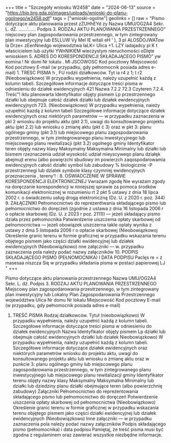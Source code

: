 +++
title = "Szczegóły wniosku W2458"
date = "2024-06-13"
source = "https://bip.brg.gda.pl/images/uploads/wnioski-do-planu-ogolnego/w2458.pdf"
tags = ["wnioski-ogolne"]
geolinks = []
raw = "Pismo dotyczące aktu planowania przest zZUHhEYd zy Nazwa UMU/OG2A4 Sekr. L. dŹ. .......'...... Podpis 3. RODZAJ AKTU PLANOWANIA PRZESTRZENNEGO” niejscowy plan zagospodarowania przestrzennego, w tym zintegrowany plan inwestycyjny lub E5LLUW Vy Mel IE witali eH ' ), 3 pl  ALOSDOJWATow Ia Drze< zEenNnedgo wojewodztwa IaLK= Ulica +1. LZY iadajadcy pl K t właścicielem lub użytki YWnNIKIEM wieczystym nieruchomości oDlęte wnioskiem 5. ADRES DO KORESPONDENCJI SKŁADAJĄCEGO PISMO” yw eomina ! Nr domi Nr lokalu . MI JSCOWOSC Kod pocztowy Miejscowość Kod pocztowy E-mail (w przypadku, gdy pełnomocnik posiada adres e-mail) 1. TRESC PISMA h , FU rodzii działkowców. Tyt ia r4 z 1; t r2 (Nieobowiązkowo) W przypadku wypełnienia, należy uzupełnić każdą z kolumn tabeli. Szczegółowe informacje dotyczące treści pisma w odniesieniu do działek ewidencyjnych 421 Nazwa  7.2.2  72.3 Czyteren  7.2.4. Treść”! iktu planowarta Identyfikator objęty pismem  Lp przestrzennego działki lub obejmuje całość  działek działki lub działek   ewidencyjnych ewidencyjnych  723. (Nieobowiązkowo) W przypadku wypełnienia, naieży uzupełnić kazdą z kolumn tabeli Szczegółowe informacje dotyczące działek ewidencyjnych oraz niektórych parametrów — w przypadku zaznaczenia w pkl 2 wniosku do projektu aktu (pkt 2.1), uwagi do konsultowanego projektu aktu (pkt 2.2) lub wniosku o zmianę aktu (pkt ć 3) oraz w pkt 3: planu ogólnego gminy (pkt 3.1) lub miejscowego planu zagospodarowania przestrzennego, w tym zimtegrowanego planu inwestycyjnego lub miejscowego planu rewitalizacji (pkt 3.2) ogolnego gminy Identyfikator teren objęty  nazwy klasy Maksymalny Maksymalna Minimalny lub działki lub bismem   rzeznaczenia udział wysokość udział mieyscyweqo planu działęk abejmujt erenu (albo powięrzchi sbudowy im powierzch zaqospodarowamia ewidencyjnych całość działki symbol lub zabudowy % biologicznie -P przestrzennegi lub dzialek  symbole klasy czymniej    ewidencyjnych przeznaczenia  ,  tereny'! :    8. OŚWIADCZENIE W SPRAWIE KORESPONDENCJI ELEKTRONICZNEJ Vwrażam zgodę Nie wyrażam zgody na doręczanie korespondencji w niniejszej sprawie za pomoca środków komunikacji elektronicznej w rozumieniu rt 2 pkt 5 ustawy z dnia 18 lipca 2002 r. o świadczeniu usług drogą elektroniczną (Dz. U. z 2020 r. poz. 344) 9. ZAŁĄCZNIKI Pełnomocnictwo do reprezenttwania składającego pismo lub pełnomocnictwo do doręczeń (zgodnie z ustawa z dnia 16 listopada 2006 r o opłacie skarbowej (Dz. U. z 2023 r poz. 2111)) — jeżeli składający pismo działa przez pełnomocnika Patwierdzenie uiszczema opłaty skarbowej od pelnomocnictwa — jezeli obowiązek uiszczerna takle oplaty wynika z ustawy z dma 5 listopada 2006 r o opłacie skarbowej (Nieobowiązkowoj Określenie granic terenu w formie graficznej w przypadku wskazania terenu objętego pismem jako części działki ewidencyjnej lub działek ewidencyjnych (Nieobowiązkowo) nne załączniki — w. przypadku zaznaczenia pola należy podać nazwy załączników 10. PODPIS SKŁADAJĄCEGO PISMO (PEŁNOMOCNIKA) I DATA PODPISU Paclęs re = z masesaa niszcza Się w przypadku składania pisma w postaci papierowej LJ "
+++

Pismo dotyczące aktu planowania przestrzennego
Nazwa UMU/OG2A4
Sekr. L. dź. Podpis
3. RODZAJ AKTU PLANOWANIA PRZESTRZENNEGO
Miejscowy plan zagospodarowania przestrzennego, w tym zintegrowany plan inwestycyjny lub
Lokalny Plan Zagospodarowania Przestrzennego województwa
Ulica
Nr domu Nr lokalu
Miejscowość Kod pocztowy
E-mail (w przypadku, gdy pełnomocnik posiada adres e-mail)
1. TREŚĆ PISMA
Rodzaj działkowców. Tytuł
(nieobowiązkowo) W przypadku wypełnienia, należy uzupełnić każdą z kolumn tabeli.
Szczegółowe informacje dotyczące treści pisma w odniesieniu do działek ewidencyjnych
Nazwa Identyfikator objęty pismem
Lp działki lub obejmuje całość
ewidencyjnych działki lub działek
Nieobowiązkowo) W przypadku wypełnienia, należy uzupełnić każdą z kolumn tabeli. Szczegółowe
informacje dotyczące działek ewidencyjnych oraz niektórych parametrów
wniosku do projektu aktu, uwagi do konsultowanego projektu aktu lub wniosku o zmianę
aktu oraz w punkcie 3: planu ogólnego gminy lub miejscowego planu zagospodarowania
przestrzennego, w tym zintegrowanego planu inwestycyjnego lub miejscowego planu rewitalizacji
gminy Identyfikator terenu objęty nazwy klasy Maksymalny Maksymalna Minimalny
lub działki lub dziedziny
planu działki obejmujące teren (albo powierzchnię zabudowy)
Załączniki
Pełnomocnictwo do reprezentowania składającego pismo lub pełnomocnictwo do doręczeń
Potwierdzenie uiszczenia opłaty skarbowej od pełnomocnictwa
(Nieobowiązkowo) Określenie granic terenu w formie graficznej w przypadku wskazania terenu objętego pismem jako części
działki ewidencyjnej lub działek ewidencyjnych
(Nieobowiązkowo) Inne załączniki — w przypadku zaznaczenia pola należy podać nazwy załączników
Podpis składającego pismo (pełnomocnika) i data podpisu
Pamiętaj, że treść pisma musi być zgodna z regulaminem oraz zawierać wszystkie niezbędne informacje.


